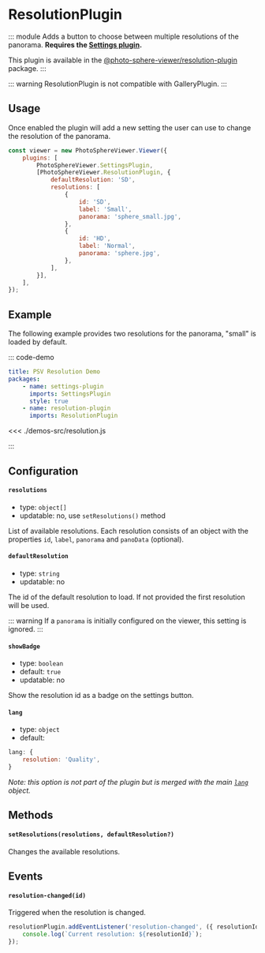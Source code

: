# ResolutionPlugin

<Badges module="resolution-plugin"/>

::: module
<ApiButton page="modules/ResolutionPlugin.html"/>
Adds a button to choose between multiple resolutions of the panorama. **Requires the [Settings plugin](./settings.md).**

This plugin is available in the [@photo-sphere-viewer/resolution-plugin](https://www.npmjs.com/package/@photo-sphere-viewer/resolution-plugin) package.
:::

::: warning
ResolutionPlugin is not compatible with GalleryPlugin.
:::

## Usage

Once enabled the plugin will add a new setting the user can use to change the resolution of the panorama.

```js
const viewer = new PhotoSphereViewer.Viewer({
    plugins: [
        PhotoSphereViewer.SettingsPlugin,
        [PhotoSphereViewer.ResolutionPlugin, {
            defaultResolution: 'SD',
            resolutions: [
                {
                    id: 'SD',
                    label: 'Small',
                    panorama: 'sphere_small.jpg',
                },
                {
                    id: 'HD',
                    label: 'Normal',
                    panorama: 'sphere.jpg',
                },
            ],
        }],
    ],
});
```

## Example

The following example provides two resolutions for the panorama, "small" is loaded by default.

::: code-demo

```yaml
title: PSV Resolution Demo
packages:
    - name: settings-plugin
      imports: SettingsPlugin
      style: true
    - name: resolution-plugin
      imports: ResolutionPlugin
```

<<< ./demos-src/resolution.js

:::

## Configuration

#### `resolutions`

-   type: `object[]`
-   updatable: no, use `setResolutions()` method

List of available resolutions. Each resolution consists of an object with the properties `id`, `label`, `panorama` and `panoData` (optional).

#### `defaultResolution`

-   type: `string`
-   updatable: no

The id of the default resolution to load. If not provided the first resolution will be used.

::: warning
If a `panorama` is initially configured on the viewer, this setting is ignored.
:::

#### `showBadge`

-   type: `boolean`
-   default: `true`
-   updatable: no

Show the resolution id as a badge on the settings button.

#### `lang`

-   type: `object`
-   default:

```js
lang: {
    resolution: 'Quality',
}
```

_Note: this option is not part of the plugin but is merged with the main [`lang`](../guide/config.md#lang) object._

## Methods

#### `setResolutions(resolutions, defaultResolution?)`

Changes the available resolutions.

## Events

#### `resolution-changed(id)`

Triggered when the resolution is changed.

```js
resolutionPlugin.addEventListener('resolution-changed', ({ resolutionId }) => {
    console.log(`Current resolution: ${resolutionId}`);
});
```
